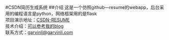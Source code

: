 #CSDN简历生成系统
##介绍
这是一个仿照github—resume的webapp，后台采用的编程语言是python，网络框架用的是flask  
项目演示地址：[CSDN-RESUME](http://resumecsdn.duapp.com/)  
技术介绍：[可以参考我的blog](http://blog.csdn.net/buptgshengod/article/details/40541949)  
联系方式：garvinli@garvinli.com 
